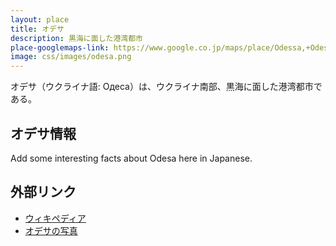```yaml
---
layout: place
title: オデサ
description: 黒海に面した港湾都市
place-googlemaps-link: https://www.google.co.jp/maps/place/Odessa,+Odessa+Oblast,+Ukraine/
image: css/images/odesa.png
---
```

オデサ（ウクライナ語: Одеса）は、ウクライナ南部、黒海に面した港湾都市である。

## オデサ情報

Add some interesting facts about Odesa here in Japanese.

## 外部リンク

* <a href="http://ja.wikipedia.org/wiki/%E3%82%AA%E3%83%87%E3%83%83%E3%82%B5">ウィキペディア</a>
* <a href="http://www.skyscrapercity.com/showthread.php?t=1451009">オデサの写真</a>
